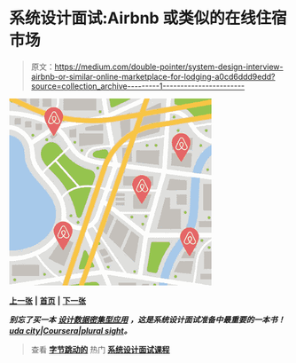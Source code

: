 # 系统设计面试:Airbnb 或类似的在线住宿市场

> 原文：<https://medium.com/double-pointer/system-design-interview-airbnb-or-similar-online-marketplace-for-lodging-a0cd6ddd9edd?source=collection_archive---------1----------------------->

![](img/f8674b76f4ad8d3eaf7cee0bfd3e1bb8.png)

[**上一张**](https://bit.ly/33VqCgA) **|** [**首页**](https://bit.ly/3tVGgRY) **|** [**下一张**](https://bit.ly/3Hk85bD)

***别忘了买一本*** [***设计数据密集型应用***](https://amzn.to/3HWOSPm) ***，这是系统设计面试准备中最重要的一本书！***[***uda city***](https://bit.ly/3JIpvl4)***|***[***Coursera***](https://imp.i384100.net/zaYBB0)***|***[***plural sight***](https://pluralsight.pxf.io/Ao7GGK)***。***

> 查看 [**字节跳动的**](https://bytebytego.com?fpr=datajek34) 热门 [**系统设计面试课程**](https://bytebytego.com?fpr=datajek34)